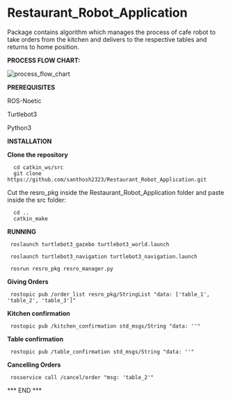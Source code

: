 # Restaurant_Robot_Application
Package contains algorithm which manages the process of cafe robot to take orders from the kitchen and delivers to the respective tables and returns to home position.

**PROCESS FLOW CHART:**

![process_flow_chart](https://github.com/user-attachments/assets/f901d985-4de8-4bf7-9cef-b3f005d16874)



**PREREQUISITES**

ROS-Noetic

Turtlebot3

Python3

**INSTALLATION**

**Clone the repository**

      cd catkin_ws/src
      git clone https://github.com/santhosh2323/Restaurant_Robot_Application.git
      
Cut the resro_pkg inside the Restaurant_Robot_Application folder and paste inside the src folder:

      cd ..
      catkin_make

**RUNNING**

     roslaunch turtlebot3_gazebo turtlebot3_world.launch

     roslaunch turtlebot3_navigation turtlebot3_navigation.launch

     rosrun resro_pkg resro_manager.py

**Giving Orders**

     rostopic pub /order_list resro_pkg/StringList "data: ['table_1', 'table_2', 'table_3']"

**Kitchen confirmation**

     rostopic pub /kitchen_confirmation std_msgs/String "data: ''"

**Table confirmation**

     rostopic pub /table_confirmation std_msgs/String "data: ''"

**Cancelling Orders**

     rosservice call /cancel/order "msg: 'table_2'" 


*** END ***
